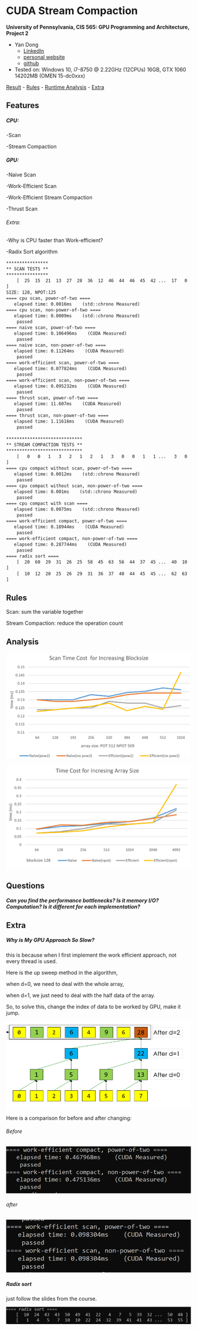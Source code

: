 CUDA Stream Compaction
======================

**University of Pennsylvania, CIS 565: GPU Programming and Architecture, Project 2**

* Yan Dong
  - [LinkedIn](https://www.linkedin.com/in/yan-dong-572b1113b/)
  - [personal website](coffeier.com)
  - [github](https://github.com/coffeiersama)
* Tested on: Windows 10, i7-8750 @ 2.22GHz  (12CPUs)  16GB, GTX 1060 14202MB (OMEN 15-dc0xxx)



[Result](#features) - [Rules](#rules) - [Runtime Analysis](#analysis) - [Extra](#extra)



## Features

##### CPU: 

-Scan

-Stream Compaction

##### GPU: 

-Naive Scan 

-Work-Efficient Scan

-Work-Efficient Stream Compaction

-Thrust Scan

###### Extra:

-Why is CPU faster than Work-efficient?

-Radix Sort algorithm



```
****************
** SCAN TESTS **
****************
    [  25  15  21  13  27  28  36  12  46  44  46  45  42 ...  17   0 ]
SIZE: 128, NPOT:125
==== cpu scan, power-of-two ====
   elapsed time: 0.0016ms    (std::chrono Measured)
==== cpu scan, non-power-of-two ====
   elapsed time: 0.0009ms    (std::chrono Measured)
    passed
==== naive scan, power-of-two ====
   elapsed time: 0.106496ms    (CUDA Measured)
    passed
==== naive scan, non-power-of-two ====
   elapsed time: 0.11264ms    (CUDA Measured)
    passed
==== work-efficient scan, power-of-two ====
   elapsed time: 0.077824ms    (CUDA Measured)
    passed
==== work-efficient scan, non-power-of-two ====
   elapsed time: 0.095232ms    (CUDA Measured)
    passed
==== thrust scan, power-of-two ====
   elapsed time: 11.607ms    (CUDA Measured)
    passed
==== thrust scan, non-power-of-two ====
   elapsed time: 1.11616ms    (CUDA Measured)
    passed

*****************************
** STREAM COMPACTION TESTS **
*****************************
    [   0   0   1   3   2   1   2   1   3   0   0   1   1 ...   3   0 ]
==== cpu compact without scan, power-of-two ====
   elapsed time: 0.0012ms    (std::chrono Measured)
    passed
==== cpu compact without scan, non-power-of-two ====
   elapsed time: 0.001ms    (std::chrono Measured)
    passed
==== cpu compact with scan ====
   elapsed time: 0.0075ms    (std::chrono Measured)
    passed
==== work-efficient compact, power-of-two ====
   elapsed time: 0.18944ms    (CUDA Measured)
    passed
==== work-efficient compact, non-power-of-two ====
   elapsed time: 0.287744ms    (CUDA Measured)
    passed
==== radix sort ====
    [  20  60  29  31  26  25  58  45  63  56  44  37  45 ...  40  10 ]
    [  10  12  20  25  26  29  31  36  37  40  44  45  45 ...  62  63 ]
```



## Rules

Scan: sum the variable together

Stream Compaction: reduce the operation count

## Analysis

![](img/blocksize.png)



![](img/arraysize.png)

## Questions

##### Can you find the performance bottlenecks? Is it memory I/O? Computation? Is it different for each implementation?





## Extra

##### Why is My GPU Approach So Slow?

this is because when I first implement the work efficient approach, not every thread is used.

Here is the up sweep method in the algorithm, 

when d=0, we need to deal with the whole array,

when d=1, we just need to deal with the half data of the array.

So, to solve this, change the index of data to be worked by GPU, make it jump. 

![](img/up.png)

Here is a comparison for before and after changing:

###### Before

![](img/before.png)

###### after

![](img/after.png)



##### Radix sort

just follow the slides from the course.

![](img/radix.png)